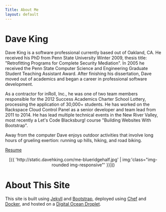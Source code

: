 ```yaml
---
Title: About Me
layout: default
---
```


# Dave King

Dave King is a software professional currently based out of Oakland, CA.  He received his PhD from Penn State University Winter 2009, thesis title: "Retrofitting Programs for Complete Security Mediation".  In 2005 he received the Penn State Computer Science and Engineering Graduate Student Teaching Assistant Award.  After finishing his dissertation, Dave moved out of academics and began a career in professional software development.

As a contractor for inRoll, Inc., he was one of two team members responsible for the 2012 Success Academics Charter School Lottery, processing the application of 30,000+ students.  He has worked on the Rackspace Cloud Control Panel as a senior developer and team lead from 2011 to 2014.  He has lead multiple technical events in the New River Valley, most recently a Let's Code Blacksburg! course "Building Websites With Bootstrap".

Away from the computer Dave enjoys outdoor activities that involve long hours of grueling exertion: running up hills, hiking, and road biking.

[Resume](/resume.html)

<center>
[{{ 'http://static.davehking.com/me-blueridgehalf.jpg' | img:'class="img-rounded img-responsive"' }}]()
</center>

# About This Site

This site is built using [Jekyll](https://github.com/mojombo/jekyll) and [Bootstrap](http://getbootstrap.com/), deployed using [Chef](http://www.opscode.com/chef/) and [Docker](https://docker.io), and hosted on a [Digital Ocean Droplet](https://www.digitalocean.com/).
